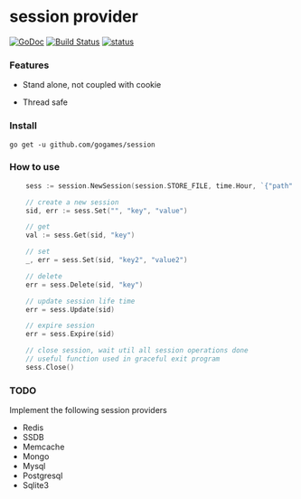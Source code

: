 session provider
===
[![GoDoc](http://godoc.org/github.com/gogames/session?status.svg)](http://godoc.org/github.com/gogames/session)
[![Build Status](https://travis-ci.org/gogames/session.svg?branch=master)](https://travis-ci.org/gogames/session)
[![status](https://sourcegraph.com/api/repos/github.com/gogames/session/.badges/status.png)](https://sourcegraph.com/github.com/gogames/session)

### Features

* Stand alone, not coupled with cookie

* Thread safe


### Install

``` go get -u github.com/gogames/session ```


### How to use

```go
	sess := session.NewSession(session.STORE_FILE, time.Hour, `{"path":"session_path", "separator": "/"}`)

	// create a new session
	sid, err := sess.Set("", "key", "value")

	// get
	val := sess.Get(sid, "key")

	// set
	_, err = sess.Set(sid, "key2", "value2")

	// delete 
	err = sess.Delete(sid, "key")

	// update session life time
	err = sess.Update(sid)

	// expire session
	err = sess.Expire(sid)

	// close session, wait util all session operations done
	// useful function used in graceful exit program
	sess.Close()
```

### TODO

Implement the following session providers

* Redis
* SSDB
* Memcache
* Mongo
* Mysql
* Postgresql
* Sqlite3
